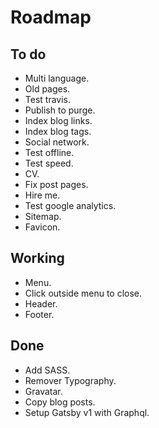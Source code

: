 # Roadmap

## To do
- Multi language.
- Old pages.
- Test travis.
- Publish to purge.
- Index blog links.
- Index blog tags.
- Social network.
- Test offline.
- Test speed.
- CV.
- Fix post pages.
- Hire me.
- Test google analytics.
- Sitemap.
- Favicon.

## Working
- Menu.
- Click outside menu to close.
- Header.
- Footer.

## Done
- Add SASS.
- Remover Typography.
- Gravatar.
- Copy blog posts.
- Setup Gatsby v1 with Graphql.
